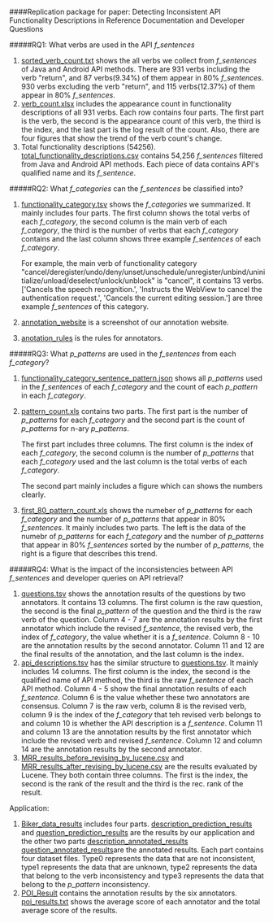 ####Replication package for paper: Detecting Inconsistent API Functionality Descriptions in Reference Documentation and Developer Questions

#####RQ1: What verbs are used in the API _f\_sentences_

1. [sorted_verb_count.txt](https://github.com/ASE2019Verb/ASE2019Verb.github.io/blob/master/RQ1/sorted_verb_count.txt) shows the all verbs we collect from _f\_sentences_ of Java and Android API methods. There are 931 verbs including the verb "return", and 87 verbs(9.34%) of them appear in 80% _f\_sentences_. 930 verbs excluding the verb "return", and 115 verbs(12.37%) of them appear in 80% _f\_sentences_.
2. [verb_count.xlsx](https://github.com/ASE2019Verb/ASE2019Verb.github.io/blob/master/RQ1/verb_count.xlsx) includes the appearance count in functionality descriptions of all 931 verbs. Each row contains four parts. The first part is the verb, the second is the appearance count of this verb, the third is the index, and the last part is the log result of the count. Also, there are four figures that show the trend of the verb count's change. 
3. Total functionality descriptions (54256). [total_functionality_descriptions.csv](https://github.com/ASE2019Verb/ASE2019Verb.github.io/blob/master/RQ1/total_functionality_descriptions.csv) contains 54,256 _f\_sentences_ filtered from Java and Android API methods. Each piece of data contains API's qualified name and its _f\_sentence_.

#####RQ2: What _f\_categories_ can the _f\_sentences_ be classified into?

1. [functionality_category.tsv](https://github.com/ASE2019Verb/ASE2019Verb.github.io/blob/master/RQ2/functionality_category.tsv) shows the _f\_categories_ we summarized. It mainly includes four parts. The first column shows the total verbs of each _f\_category_, the second column is the main verb of each _f\_category_, the third is the number of verbs that each _f\_category_ contains and the last column shows three example _f\_sentences_ of each _f\_category_.

   For example, the main verb of functionality category "cancel/deregister/undo/deny/unset/unschedule/unregister/unbind/uninitialize/unload/deselect/unlock/unblock" is "cancel", it contains 13 verbs. ['Cancels the speech recognition.', 'Instructs the WebView to cancel the authentication request.', 'Cancels the current editing session.'] are three example _f\_sentences_ of this category.

2. [annotation_website](https://github.com/ASE2019Verb/ASE2019Verb.github.io/blob/master/RQ2/annotation_website.png) is a screenshot of our annotation website.

3. [anotation_rules](https://github.com/ASE2019Verb/ASE2019Verb.github.io/blob/master/RQ2/annotation_rules.md) is the rules for annotators.

#####RQ3: What _p\_patterns_ are used in the _f\_sentences_ from each _f\_category_?

1. [functionality_category_sentence_pattern.json](https://github.com/ASE2019Verb/ASE2019Verb.github.io/blob/master/RQ3/functionality_category_sentence_pattern.json) shows all _p\_patterns_ used in the _f\_sentences_ of each _f\_category_ and the count of each _p\_pattern_ in each _f\_category_.

2. [pattern_count.xls](https://github.com/ASE2019Verb/ASE2019Verb.github.io/blob/master/RQ3/pattern_count.xls) contains two parts. The first part is the number of _p\_patterns_ for each _f\_category_ and the second part is the count of _p\_patterns_ for n-ary _p\_patterns_.

   The first part includes three columns. The first column is the index of each _f\_category_, the second column is the number of _p\_patterns_ that each _f\_category_ used and the last column is the total verbs of each _f\_category_.

   The second part mainly includes a figure which can shows the numbers clearly.

3. [first_80_pattern_count.xls](https://github.com/ASE2019Verb/ASE2019Verb.github.io/blob/master/RQ3/first_80_pattern_count.xls) shows the numeber of _p\_patterns_ for each _f\_category_ and the number of _p\_patterns_ that appear in 80%  _f\_sentences_. It mainly includes two parts. The left is the data of the numebr of _p\_patterns_ for each _f\_category_ and the number of _p\_patterns_ that appear in 80%  _f\_sentences_ sorted by the number of _p\_patterns_, the right is a figure that describes this trend.

#####RQ4: What is the impact of the inconsistencies between API _f\_sentences_ and developer queries on API retrieval?

1. [questions.tsv](https://github.com/ASE2019Verb/ASE2019Verb.github.io/blob/master/RQ4/questions.tsv) shows the annotation results of the questions by two annotators. It contains 13 columns. The first column is the raw question, the second is the final _p\_pattern_ of the question and the third is the raw verb of the question. Column 4 - 7 are the annotation results by the first annotator which include the revised _f\_sentence_, the revised verb, the index of _f\_category_, the value whether it is a _f\_sentence_. Column 8 - 10 are the annotation results by the second annotator. Column 11 and 12 are the final results of the annotation, and the last column is the index.
2. [api_descriptions.tsv](https://github.com/ASE2019Verb/ASE2019Verb.github.io/blob/master/RQ4/api_descriptions.tsv) has the similar structure to [questions.tsv](https://github.com/ASE2019Verb/ASE2019Verb.github.io/blob/master/RQ4/questions.tsv). It mainly includes 14 columns. The first column is the index, the second is the qualified name of API method, the third is the raw _f\_sentence_ of each API method. Column 4 - 5 show the final annotation results of each _f\_sentence_. Column 6 is the value whether these two annotators are consensus. Column 7 is the raw verb, column 8 is the revised verb, column 9 is the index of the _f\_category_ that teh revised verb belongs to and column 10 is whether the API description is a  _f\_sentence_. Column 11 and column 13 are the annotation results by the first annotator which include the revised verb and revised _f\_sentence_. Column 12 and column 14 are the annotation results by the second annotator.
3. [MRR_results_before_revising_by_lucene.csv](https://github.com/ASE2019Verb/ASE2019Verb.github.io/blob/master/RQ4/MRR_results_before_revising_by_lucene.csv) and [MRR_results_after_revising_by_lucene.csv](https://github.com/ASE2019Verb/ASE2019Verb.github.io/blob/master/RQ4/MRR_results_after_revising_by_lucene.csv) are the results evaluated by Lucene. They both contain three columns. The first is the index, the second is the rank of the result and the third is the rec. rank of the result.

Application:

1. [Biker_data_results](https://github.com/ASE2019Verb/ASE2019Verb.github.io/blob/master/Application/Biker_data_results) includes four parts. [description_prediction_results](https://github.com/ASE2019Verb/ASE2019Verb.github.io/blob/master/Application/Biker_data_results/description_prediction_results) and [question_prediction_results](https://github.com/ASE2019Verb/ASE2019Verb.github.io/blob/master/Application/Biker_data_results/question_prediction_results) are the results by our application and the other two parts [description_annotated_results](https://github.com/ASE2019Verb/ASE2019Verb.github.io/blob/master/Application/Biker_data_results/descriptioin_annotated_results) [question_annotated_results](https://github.com/ASE2019Verb/ASE2019Verb.github.io/blob/master/Application/Biker_data_results/question_annotated_results)are the annotated results. Each part contains four dataset files. Type0 represents the data that are not inconsistent, type1 represents the data that are unknown, type2 represents the data that belong to the verb inconsistency and type3 represents the data that belong to the _p\_pattern_ inconsistency.
2. [POI_Result](https://github.com/ASE2019Verb/ASE2019Verb.github.io/blob/master/Application/POI_Result) contains the annotation results by the six annotators. [poi_results.txt](https://github.com/ASE2019Verb/ASE2019Verb.github.io/blob/master/Application/POI_Result/poi_result.txt) shows the average score of each annotator and the total average score of the results.